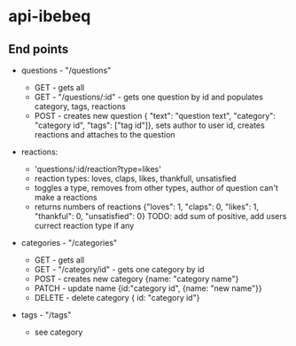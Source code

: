 # api-ibebeq

## End points

-   questions - "/questions"

    -   GET - gets all
    -   GET - "/questions/:id" - gets one question by id and populates category, tags, reactions
    -   POST - creates new question { "text": "question text", "category": "category id", "tags": ["tag id"]}, sets author to user id, creates reactions and attaches to the question

-   reactions:

    -   'questions/:id/reaction?type=likes'
    -   reaction types: loves, claps, likes, thankfull, unsatisfied
    -   toggles a type, removes from other types, author of question can't make a reactions
    -   returns numbers of reactions {"loves": 1, "claps": 0, "likes": 1, "thankful": 0, "unsatisfied": 0}
        TODO: add sum of positive, add users currect reaction type if any

-   categories - "/categories"

    -   GET - gets all
    -   GET - "/category/id" - gets one category by id
    -   POST - creates new category {name: "category name"}
    -   PATCH - update name {id:"category id", {name: "new name"}}
    -   DELETE - delete category { id: "category id"}

-   tags - "/tags"
    -   see category
